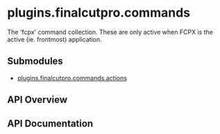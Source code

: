 # plugins.finalcutpro.commands

The 'fcpx' command collection.
These are only active when FCPX is the active (ie. frontmost) application.

## Submodules
 * [plugins.finalcutpro.commands.actions](plugins.finalcutpro.commands.actions.md)

## API Overview

## API Documentation

